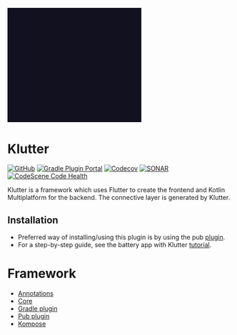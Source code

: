 [<img src="https://github.com/buijs-dev/klutter-dart/blob/main/logo_animated.gif?raw=true" width="300" alt="buijs software logo" />](https://github.com/buijs-dev)

# Klutter
[![GitHub](https://img.shields.io/github/license/buijs-dev/klutter?color=black&style=for-the-badge)](https://github.com/buijs-dev/klutter/blob/main/LICENSE)
[![Gradle Plugin Portal](https://img.shields.io/gradle-plugin-portal/v/dev.buijs.klutter.gradle?color=darkgreen&label=Gradle%20Plugin&logo=gradle&style=for-the-badge)](https://plugins.gradle.org/plugin/dev.buijs.klutter.gradle)
[![Codecov](https://img.shields.io/codecov/c/github/buijs-dev/klutter?logo=codecov&style=for-the-badge)](https://codecov.io/gh/buijs-dev/klutter)
[![SONAR](https://img.shields.io/sonar/alert_status/buijs-dev_klutter?label=SONAR&server=https%3A%2F%2Fsonarcloud.io&style=for-the-badge&logo=sonarcloud)](https://sonarcloud.io/summary/overall?id=buijs-dev_klutter)
[![CodeScene Code Health](https://img.shields.io/badge/CODESCENE-10-brightgreen?style=for-the-badge)](https://codescene.io/projects/27235)


Klutter is a framework which uses Flutter to create the frontend
and Kotlin Multiplatform for the backend. The connective layer is generated
by Klutter. 

## Installation
- Preferred way of installing/using this plugin is by using the pub [plugin](https://github.com/buijs-dev/klutter-dart).
- For a step-by-step guide, see the battery app with Klutter [tutorial](https://buijs.dev/klutter-2/).

# Framework
- [Annotations](lib/annotations/module.md)
- [Core](lib/core/module.md)
- [Gradle plugin](lib/plugin-gradle/module.md)
- [Pub plugin](https://github.com/buijs-dev/klutter-dart)
- [Kompose](lib/kompose/module.md)
